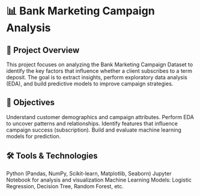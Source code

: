 # 📊 Bank Marketing Campaign Analysis
## 📌 Project Overview
This project focuses on analyzing the Bank Marketing Campaign Dataset to identify the key factors that influence whether a client subscribes to a term deposit. The goal is to extract insights, perform exploratory data analysis (EDA), and build predictive models to improve campaign strategies.
## 🎯 Objectives
Understand customer demographics and campaign attributes.
Perform EDA to uncover patterns and relationships.
Identify features that influence campaign success (subscription).
Build and evaluate machine learning models for prediction.
## 🛠️ Tools & Technologies
Python (Pandas, NumPy, Scikit-learn, Matplotlib, Seaborn)
Jupyter Notebook for analysis and visualization
Machine Learning Models: Logistic Regression, Decision Tree, Random Forest, etc.
